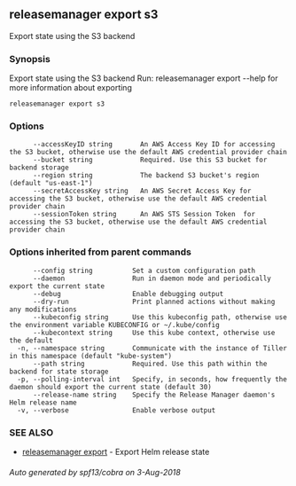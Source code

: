 ## releasemanager export s3

Export state using the S3 backend

### Synopsis


Export state using the S3 backend
Run: releasemanager export --help for more information about exporting

```
releasemanager export s3
```

### Options

```
      --accessKeyID string       An AWS Access Key ID for accessing the S3 bucket, otherwise use the default AWS credential provider chain
      --bucket string            Required. Use this S3 bucket for backend storage
      --region string            The backend S3 bucket's region (default "us-east-1")
      --secretAccessKey string   An AWS Secret Access Key for accessing the S3 bucket, otherwise use the default AWS credential provider chain
      --sessionToken string      An AWS STS Session Token  for accessing the S3 bucket, otherwise use the default AWS credential provider chain
```

### Options inherited from parent commands

```
      --config string          Set a custom configuration path
      --daemon                 Run in daemon mode and periodically export the current state
      --debug                  Enable debugging output
      --dry-run                Print planned actions without making any modifications
      --kubeconfig string      Use this kubeconfig path, otherwise use the environment variable KUBECONFIG or ~/.kube/config
      --kubecontext string     Use this kube context, otherwise use the default
  -n, --namespace string       Communicate with the instance of Tiller in this namespace (default "kube-system")
      --path string            Required. Use this path within the backend for state storage
  -p, --polling-interval int   Specify, in seconds, how frequently the daemon should export the current state (default 30)
      --release-name string    Specify the Release Manager daemon's Helm release name
  -v, --verbose                Enable verbose output
```

### SEE ALSO
* [releasemanager export](releasemanager_export.md)	 - Export Helm release state

###### Auto generated by spf13/cobra on 3-Aug-2018
